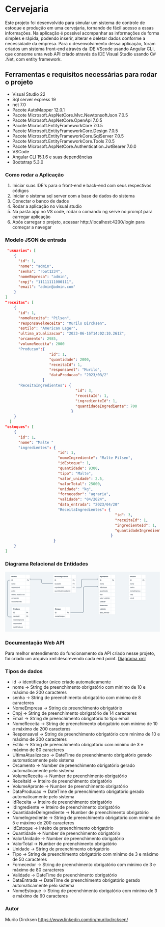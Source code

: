 # Cervejaria

Este projeto foi desenvolvido para simular um sistema de controle de estoque e produção em uma cervejaria, tornando de fácil acesso a essas informações. 
Na aplicação é possível acompanhar as informações de forma simples e rápida, podendo inserir, alterar e deletar dados conforme a necessidade da empresa.
Para o desenvolvimento dessa aplicação, foram criados um sistema front-end através da IDE VScode usando Angular CLI, que consome uma web API criado através da IDE Visual Studio usando C# .Net, com entity framework.

## Ferramentas e requisitos necessárias para rodar o projeto
- Visual Studio 22
- Sql server express 19
- net 7.0
- Pacote AutoMapper 12.0.1
- Pacote Microsoft.AspNetCore.Mvc.NewtonsoftJson 7.0.5
- Pacote Microsoft.AspNetCore.OpenApi 7.0.5
- Pacote Microsoft.EntityFrameworkCore 7.0.5
- Pacote Microsoft.EntityFrameworkCore.Design 7.0.5
- Pacote Microsoft.EntityFrameworkCore.SqlServer 7.0.5
- Pacote Microsoft.EntityFrameworkCore.Tools 7.0.5
- Pacote Microsoft.AspNetCore.Authentication.JwtBearer 7.0.0
- VSCode
- Angular CLI 15.1.6 e suas dependências
- Bootstrap 5.3.0

### Como rodar a Aplicação

1. Iniciar suas IDE's para o front-end e back-end com seus respectivos códigos
2. Iniciar o sistema sql server com a base de dados do sistema
3. Conectar o banco de dados
4. Rodar a aplicação no visual studio 
5. Na pasta app no VS code, rodar o comando ng serve no prompt para carregar aplicação
6. Após carregar o projeto, acessar http://localhost:4200/login para começar a navegar


### Modelo JSON de entrada
```json
 "usuarios": [
    {
      "id": 1,
      "nome": "admin",
      "senha": "root1234",
      "nomeEmpresa": "admin",
      "cnpj": "11111111000111",
      "email": "admin@admin.com"
    }
]
"receitas": [
    {
      "id": 1,
      "nomeReceita": "Pilsen",
      "responsavelReceita": "Murilo Dircksen",
      "estilo": "American Lager",
      "ultima_atualizacao": "2023-06-16T14:02:10.261Z",
      "orcamento": 2985,
      "volumeReceita": 2000
      "Producao":{
                    "id": 1,
                    "quantidade": 2000,
                    "receitaId": 1,
                    "responsavel": "Murilo",
                    "dataProducao": "2023/03/2"
                 }
      "ReceitaIngredientes": {
                                "id": 3,
                                "receitaId": 1,
                                "ingredienteId": 1,
                                "quantidadeIngrediente": 700
                              }
    }
  ]
"estoques": [
    {
      "id": 1,
      "nome": "Malte "
      "ingredientes": {
                        "id": 1,
                        "nomeIngrediente": "Malte Pilsen",
                        "idEstoque": 1,
                        "quantidade": 9300,
                        "tipo": "Malte",
                        "valor_unidade": 2.5,
                        "valorTotal": 25000,
                        "unidade": "kg",
                        "fornecedor": "agraria",
                        "validade": "04/2024",
                        "data_entrada": "2023/04/20"
                        "ReceitaIngredientes": {
                                                  "id": 3,
                                                  "receitaId": 1,
                                                  "ingredienteId": 1,
                                                  "quantidadeIngrediente": 700
                                                }
                      }
    }
]


```
### Diagrama Relacional de Entidades
![alt text](https://github.com/MuriloDircksen/ProjetoAtos/blob/main/Cervejaria-front/src/assets/diagrama%20relacional.PNG)

### Documentação Web API

  Para melhor entendimento do funcionamento da API criado nesse projeto, foi criado um arquivo xml descrevendo cada end point.
[Diagrama xml](https://github.com/MuriloDircksen/ProjetoAtos/blob/main/Cervejaria/Cervejaria.xml)

### Tipos de dados

- id -> identificador único criado automaticamente
- nome -> String de preenchimento obrigatório com minimo de 10 e máximo de 200 caracteres
- senha -> String de preenchimento obrigatório com minimo de 8 caracteres
- NomeEmpresa -> String de preenchimento obrigatório
- Cnpj -> String de preenchimento obrigatório de 14 caracteres
- Email -> String de preenchimento obrigatório to tipo email
- NomeReceita -> String de preenchimento obrigatório com minimo de 10 e máximo de 200 caracteres
- Responsavel -> String de preenchimento obrigatório com minimo de 10 e máximo de 200 caracteres
- Estilo -> String de preenchimento obrigatório com minimo de 3 e máximo de 80 caracteres
- UltimaAtualizacao -> DateTime de preenchimento obrigatório gerado automaticamente pelo sistema
- Orcamento -> Number de preenchimento obrigatório gerado automaticamente pelo sistema
- VolumeReceita -> Number de preenchimento obrigatório
- ReceitaId -> Inteiro de preenchimento obrigatório
- VolumeApronte -> Number de preenchimento obrigatório
- DataProducao -> DateTime de preenchimento obrigatório gerado automaticamente pelo sistema
- IdReceita -> Inteiro de preenchimento obrigatório
- IdIngrediente -> Inteiro de preenchimento obrigatório
- QuantidadeDeIngrediente -> Number de preenchimento obrigatório
- NomeIngrediente -> String de preenchimento obrigatório com minimo de 5 e máximo de 200 caracteres
- IdEstoque -> Inteiro de preenchimento obrigatório
- Quantidade -> Number de preenchimento obrigatório
- ValorUnidade -> Number de preenchimento obrigatório
- ValorTotal -> Number de preenchimento obrigatório
- Unidade -> String de preenchimento obrigatório
- Tipo -> String de preenchimento obrigatório com minimo de 3 e máximo de 50 caracteres
- Fornecedor -> String de preenchimento obrigatório com minimo de 3 e máximo de 80 caracteres
- Validade -> DateTime de preenchimento obrigatório
- DataEntrada -> DateTime de preenchimento obrigatório gerado automaticamente pelo sistema
- NomeEstoque -> String de preenchimento obrigatório com minimo de 3 e máximo de 60 caracteres


### Autor

Murilo Dircksen
https://www.linkedin.com/in/murilodircksen/
